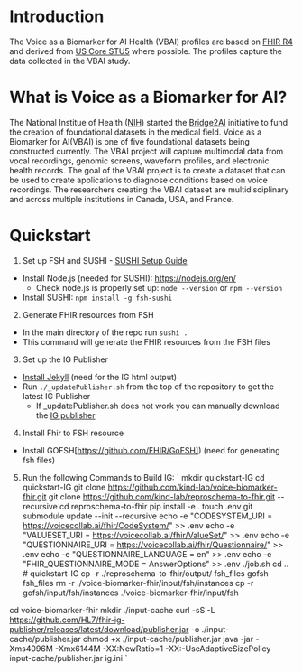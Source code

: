 # Introduction
The Voice as a Biomarker for AI Health (VBAI) profiles are based on [FHIR R4](http://hl7.org/fhir/R4/index.html) and derived from [US Core STU5](http://hl7.org/fhir/us/core/STU5/) where possible. The profiles capture the data collected in the VBAI study.


# What is Voice as a Biomarker for AI?
The National Institue of Health ([NIH](https://www.nih.gov/)) started the [Bridge2AI](https://commonfund.nih.gov/bridge2ai) initiative to fund the creation of foundational datasets in the medical field. Voice as a Biomarker for AI(VBAI) is one of five foundational datasets being constructed currently. The VBAI project will capture multimodal data from vocal recordings, genomic screens, waveform profiles, and electronic health records. The goal of the VBAI project is to create a dataset that can be used to create applications to diagnose conditions based on voice recordings. The researchers creating the VBAI dataset are multidisciplinary and across multiple institutions in Canada, USA, and France.

# Quickstart

1. Set up FSH and SUSHI - [SUSHI Setup Guide](https://fshschool.org/docs/sushi/installation/)
- Install Node.js (needed for SUSHI): https://nodejs.org/en/
  - Check node.js is properly set up: `node --version` or `npm --version`
- Install SUSHI: `npm install -g fsh-sushi`

2. Generate FHIR resources from FSH
- In the main directory of the repo run `sushi .`
- This command will generate the FHIR resources from the FSH files


3. Set up the IG Publisher
- [Install Jekyll](https://jekyllrb.com/docs/installation/) (need for the IG html output)
- Run `./_updatePublisher.sh` from the top of the repository to get the latest IG Publisher
  - If _updatePublisher.sh does not work you can manually download the [IG publisher](https://github.com/HL7/fhir-ig-publisher/releases/latest/download/publisher.jar.)


4. Install Fhir to FSH resource
- Install GOFSH[https://github.com/FHIR/GoFSH]) (need for generating fsh files)


5. Run the following Commands to Build IG:
`
mkdir quickstart-IG
cd quickstart-IG
git clone https://github.com/kind-lab/voice-biomarker-fhir.git
git clone https://github.com/kind-lab/reproschema-to-fhir.git --recursive
cd reproschema-to-fhir
pip install -e .
touch .env
git submodule update --init --recursive
echo -e "CODESYSTEM_URI = https://voicecollab.ai/fhir/CodeSystem/" >> .env
echo -e "VALUESET_URI = https://voicecollab.ai/fhir/ValueSet/" >> .env
echo -e "QUESTIONNAIRE_URI = https://voicecollab.ai/fhir/Questionnaire/" >> .env
echo -e "QUESTIONNAIRE_LANGUAGE = en" >> .env
echo -e "FHIR_QUESTIONNAIRE_MODE = AnswerOptions" >> .env
./job.sh
cd .. # quickstart-IG
cp -r ./reproschema-to-fhir/output/ fsh_files
gofsh fsh_files
rm -r ./voice-biomarker-fhir/input/fsh/instances
cp -r gofsh/input/fsh/instances ./voice-biomarker-fhir/input/fsh

cd voice-biomarker-fhir
mkdir ./input-cache
curl -sS -L https://github.com/HL7/fhir-ig-publisher/releases/latest/download/publisher.jar -o ./input-cache/publisher.jar
chmod +x ./input-cache/publisher.jar
java -jar -Xms4096M -Xmx6144M -XX:NewRatio=1 -XX:-UseAdaptiveSizePolicy input-cache/publisher.jar ig.ini
`